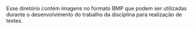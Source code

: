 Esse diretório contém imagens no formato BMP que podem ser utilizadas durante o desenvolvimento do trabalho da disciplina para realização de testes.
